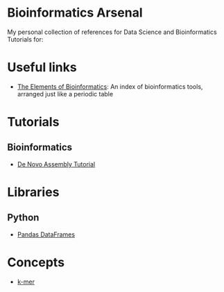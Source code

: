 # Bioinformatics Arsenal
My personal collection of references for Data Science and Bioinformatics
Tutorials for:

# Useful links
- [The Elements of Bioinformatics](http://elements.eaglegenomics.com/): An index of bioinformatics tools, arranged just like a periodic table

# Tutorials

## Bioinformatics
- [De Novo Assembly Tutorial](DeNovoAssembly.md)

# Libraries

## Python
- [Pandas DataFrames](Pandas.md)

# Concepts
- [k-mer](Kmer.md)

